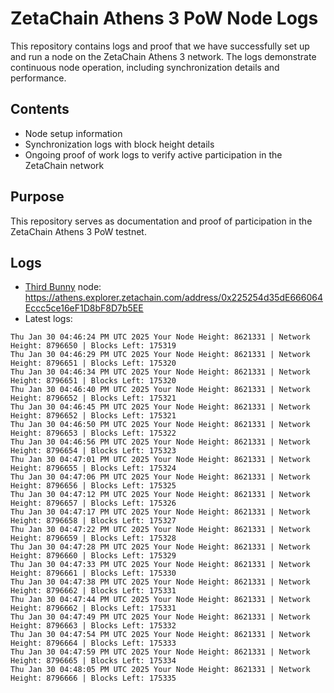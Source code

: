 # ZetaChain Athens 3 PoW Node Logs
This repository contains logs and proof that we have successfully set up and run a node on the ZetaChain Athens 3 network. The logs demonstrate continuous node operation, including synchronization details and performance.

## Contents
- Node setup information
- Synchronization logs with block height details
- Ongoing proof of work logs to verify active participation in the ZetaChain network

## Purpose
This repository serves as documentation and proof of participation in the ZetaChain Athens 3 PoW testnet.

## Logs

- [Third Bunny](https://thirdbunny.xyz/) node: https://athens.explorer.zetachain.com/address/0x225254d35dE666064Eccc5ce16eF1D8bF8D7b5EE
- Latest logs:
```
Thu Jan 30 04:46:24 PM UTC 2025 Your Node Height: 8621331 | Network Height: 8796650 | Blocks Left: 175319
Thu Jan 30 04:46:29 PM UTC 2025 Your Node Height: 8621331 | Network Height: 8796651 | Blocks Left: 175320
Thu Jan 30 04:46:34 PM UTC 2025 Your Node Height: 8621331 | Network Height: 8796651 | Blocks Left: 175320
Thu Jan 30 04:46:40 PM UTC 2025 Your Node Height: 8621331 | Network Height: 8796652 | Blocks Left: 175321
Thu Jan 30 04:46:45 PM UTC 2025 Your Node Height: 8621331 | Network Height: 8796652 | Blocks Left: 175321
Thu Jan 30 04:46:50 PM UTC 2025 Your Node Height: 8621331 | Network Height: 8796653 | Blocks Left: 175322
Thu Jan 30 04:46:56 PM UTC 2025 Your Node Height: 8621331 | Network Height: 8796654 | Blocks Left: 175323
Thu Jan 30 04:47:01 PM UTC 2025 Your Node Height: 8621331 | Network Height: 8796655 | Blocks Left: 175324
Thu Jan 30 04:47:06 PM UTC 2025 Your Node Height: 8621331 | Network Height: 8796656 | Blocks Left: 175325
Thu Jan 30 04:47:12 PM UTC 2025 Your Node Height: 8621331 | Network Height: 8796657 | Blocks Left: 175326
Thu Jan 30 04:47:17 PM UTC 2025 Your Node Height: 8621331 | Network Height: 8796658 | Blocks Left: 175327
Thu Jan 30 04:47:22 PM UTC 2025 Your Node Height: 8621331 | Network Height: 8796659 | Blocks Left: 175328
Thu Jan 30 04:47:28 PM UTC 2025 Your Node Height: 8621331 | Network Height: 8796660 | Blocks Left: 175329
Thu Jan 30 04:47:33 PM UTC 2025 Your Node Height: 8621331 | Network Height: 8796661 | Blocks Left: 175330
Thu Jan 30 04:47:38 PM UTC 2025 Your Node Height: 8621331 | Network Height: 8796662 | Blocks Left: 175331
Thu Jan 30 04:47:44 PM UTC 2025 Your Node Height: 8621331 | Network Height: 8796662 | Blocks Left: 175331
Thu Jan 30 04:47:49 PM UTC 2025 Your Node Height: 8621331 | Network Height: 8796663 | Blocks Left: 175332
Thu Jan 30 04:47:54 PM UTC 2025 Your Node Height: 8621331 | Network Height: 8796664 | Blocks Left: 175333
Thu Jan 30 04:47:59 PM UTC 2025 Your Node Height: 8621331 | Network Height: 8796665 | Blocks Left: 175334
Thu Jan 30 04:48:05 PM UTC 2025 Your Node Height: 8621331 | Network Height: 8796666 | Blocks Left: 175335
```
